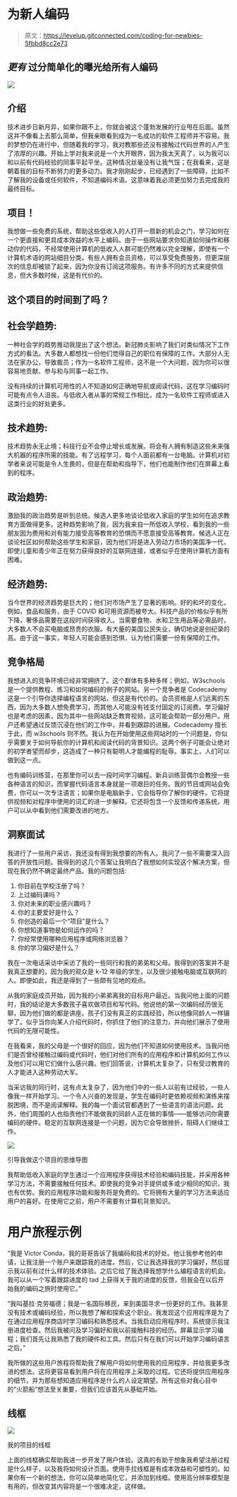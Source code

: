 # 为新人编码

> 原文：<https://levelup.gitconnected.com/coding-for-newbies-5fbbd8cc2e73>

## ***更有*** 过分简单化的曝光给所有人编码

![](img/721e7be0d12dd7ba562ef200a8574661.png)

## 介绍

技术进步日新月异，如果你跟不上，你就会被这个蓬勃发展的行业甩在后面。虽然这并不像看上去那么简单，但我亲眼看到成为一名成功的软件工程师并不容易。我的梦想仍在进行中，但随着我的学习，我对教那些还没有接触过代码世界的人产生了浓厚的兴趣。开始上学对我来说是一个大开眼界，因为我太天真了，以为我可以和以前有代码经验的同事平起平坐。这种情况丝毫没有让我气馁；在我看来，这是朝着我的目标不断努力的更多动力。我才刚刚起步，已经遇到了一些障碍，比如不了解我的设备或任何软件，不知道编码术语。这意味着我必须更加努力去完成我的最终目标。

## 项目！

我想做一些免费的系统，帮助这些低收入的人打开一扇新的机会之门，学习如何在一个更直接和更具成本效益的水平上编码。由于一些网站要求你知道如何操作和移动你的代码，不经常使用计算机的低收入人群可能仍然难以完全理解，即使有一个计算机术语的网站细目分类。有些人拥有会员资格，可以享受免费服务，但更深层次的信息却被锁了起来，因为你没有订阅这项服务。有许多不同的方式来提供信息，但大多数时候，这是有代价的。

## 这个项目的时间到了吗？

## 社会学趋势:

一种社会学的趋势推动我提出了这个想法。新冠肺炎影响了我们对类似情况下工作方式的看法。大多数人都想找一份他们觉得自己的职位有保障的工作。大部分人无法在家办公，导致裁员；作为一名软件工程师，这不是一个大问题，因为你可以很容易地贡献、参与和与同事一起工作。

没有持续的计算机可用性的人不知道如何正确地导航或阅读代码，这在学习编码时可能有点令人沮丧。与低收入者从事的常规工作相比，成为一名软件工程师或进入这类行业的好处更多。

## 技术趋势:

技术趋势永无止境；科技行业不会停止增长或发展。将会有人拥有制造这些未来强大机器的程序所需的技能。有了远程学习，每个人面前都有一台电脑。计算机对初学者来说可能是令人生畏的，但是在帮助和指导下，他们也能制作他们在屏幕上看到的程序。

## 政治趋势:

激励我的政治趋势是听到总统。候选人更多地谈论低收入家庭的学生如何在追求教育方面做得更多。这种趋势影响了我，因为我来自一所低收入学校，看到我的一些朋友因为费用和对有能力接受高等教育的恐惧而不愿意接受高等教育。候选人正在谈论社区如何帮助这些学生和家庭，因为他们将是进入劳动力市场的美国净一代，即使儿童和青少年正在努力获得良好的互联网连接，或者似乎在使用计算机方面有困难。

## 经济趋势:

当今世界的经济趋势是巨大的；他们对市场产生了显著的影响。好的和坏的变化，例如，食品和服务，由于 COVID 和可用资源而被夸大。科技产品的价格似乎有所下降，奢侈品需要在这段时间获得收入。当需要食物、水和卫生用品等必需品时，大多数人不会买电脑或昂贵的衣服。有大量的美国公民失业，确切地说是创纪录的高。由于这一事实，年轻人可能会感到恐惧，认为他们需要一份有保障的工作。

## 竞争格局

我想进入的竞争环境已经非常拥挤了。这个群体有多种多样；例如，W3schools 是一个提供教程、练习和如何编码的例子的网站。另一个竞争者是 Codecademy 这是一个引导你选择编程语言的网站，但这是有代价的。会员资格是人们远离的东西，因为大多数人想免费学习，而其他人可能没有钱支付固定的订阅费。学习偏好也是考虑的因素，因为其中一些网站缺乏教育视频，这可能会帮助一部分用户。用户还希望通过反馈沉浸在他们的工作中，并看到跟踪的进展。Codecademy 擅长于此，而 w3schools 则不然。我认为在开始使用这些网站时的一个问题是，你似乎需要关于如何导航你的计算机和阅读代码的背景知识。这两个例子可能会让绝对的初学者望而却步，这造成了一种只有聪明人才能编程的耻辱。事实上，人们可以做到这一点。

也有编码训练营，在那里你可以去一段时间学习编程。新兵训练营偶尔会教授一些各种语言的知识，而掌握代码语言本身就是一项艰巨的任务。我的节目或网站会免费，你可以一次专注语言；如果你是电脑新手，它会指导你了解你的硬件。它将提供视频和对程序中使用的词汇的进一步解释。它还将包含一个反馈和传递系统，用户可以从中看到他们需要改进的地方。

## 洞察面试

我进行了一些用户采访，我还没有得到我想要的所有人。我问了一些不需要深入回答的开放性问题。我得到的这几个答案让我明白了我想如何实现这个解决方案，但现在我仍然不确定最终产品。我的问题包括:

1.  你目前在学校注册了吗？
2.  上过编码课吗？
3.  你对未来的职业感兴趣吗？
4.  你的主要爱好是什么？
5.  你创造的最后一个“项目”是什么？
6.  你想知道事物是如何运作的吗？
7.  你经常使用哪种应用程序或网络浏览器？
8.  你的学习偏好是什么？

我在一次电话采访中采访了我的一些同行和我的弟弟和父母。我得到的答案并不是我真正想要的，因为我的观众是 k-12 年级的学生，以及很少接触电脑或互联网的人。即便如此，我还是得到了一些颇有见地的观点。

从我的家庭成员开始，因为我的小弟弟离我的目标用户最近。当我问他上面的问题时，我的结论是大多数孩子喜欢做项目和写代码。他说他的第一次编码经历很无聊，因为他们做的都是讲座。孩子们没有真正的实践经验，所以他像同龄人一样辍学了。似乎当你向某人介绍代码时，你抓住了他们的注意力，并向他们展示了使用代码的无限可能性。

在我看来，我的父母是一个很好的回应，因为他们不知道如何使用技术。当我问他们是否曾经接触过编码或代码时，他们对他们所有的应用程序和计算机如何工作以及他们可以用它们做什么感兴趣。他们回答说，计算机太复杂了，只有受过教育的人才能进入这种劳动大军。

当采访我的同行时，这有点太复杂了，因为他们中的一些人以前有过经验，一些人像我一样开始学习。一个令人兴奋的发现是，学生在编码时更依赖视频和演练来摆脱困境，而不是阅读解释。我的每一个面试官都遇到了一些语言的语法问题。此外，他们周围的人也指责他们不能做我的同龄人正在做的事情——能够访问你需要编码的硬件。稳定的互联网连接是一个问题，因为它会导致挫折，阻碍人们继续工作。

![](img/b0364e34787f421c9c4b4155b17e512f.png)

引导我做这个项目的思维导图

我帮助低收入家庭的学生通过一个应用程序获得技术经验和编码技能，并采用各种学习方法，不需要接触任何技术。即使我的竞争对手提供或多或少相同的知识，我也有优势。我的应用程序功能和服务将是免费的。它将拥有大量的学习方法来适应用户的喜好。在使用它之前，用户不需要有计算机背景知识。

# 用户旅程示例

“我是 Victor Conda，我的哥哥告诉了我编码和技术的好处。他让我参考他的申请，让我注册一个账户来跟踪我的进度。然后，它让我选择我的学习偏好，然后提示我以前有过什么样的技术体验。之后它给了我选择我想学什么编程语言的机会。我可以从一个写着跟踪进度的 tad 上获得关于我的进度的反馈，但我会在以后开始我的编码之旅时使用它。”

“我叫基拉·克劳福德；我是一名国际移民，来到美国寻求一份更好的工作。我甚至没有技术或编码经验，所以我想了解和探索这个职业。我发现这个应用程序是为了在通过应用程序商店时学习编码和熟悉技术。当我启动应用程序时，系统提示我注册进度检查。然后我被问及学习偏好和我以前接触科技的经历。屏幕显示学习编程；我们首先让我熟悉了我的硬件和工具。然后只有在我们可以开始学习编码语言之后。”

我所做的这些用户旅程将帮助我了解用户将如何使用我的应用程序，并给我更多改进的想法。这将更容易看到用户将在应用程序上采取的过程。它还将提供应用程序的细节，并为那些想知道应用程序是什么的人设定期望。所有这些对我心目中的“火箭船”想法至关重要，但我们应该首先从基础开始。

## 线框

![](img/de389011fdbdef16682328855ac90232.png)

我的项目的线框

上面的线框确实帮助我进一步开发了用户体验。这真的有助于想象我希望注册过程是什么样子，以及我将如何设计页面。使用手拉线框是有成本效益和可塑性的。如果你有一个新的想法，你可以简单地简化它，并添加到线框。使用高分辨率模型是有用的，但改变其内容将是一个很难决定，这样做。